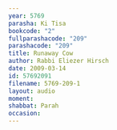```yaml
---
year: 5769
parasha: Ki Tisa
bookcode: "2"
fullparashacode: "209"
parashacode: "209"
title: Runaway Cow
author: Rabbi Eliezer Hirsch
date: 2009-03-14
id: 57692091
filename: 5769-209-1
layout: audio
moment: 
shabbat: Parah
occasion: 
---
```

